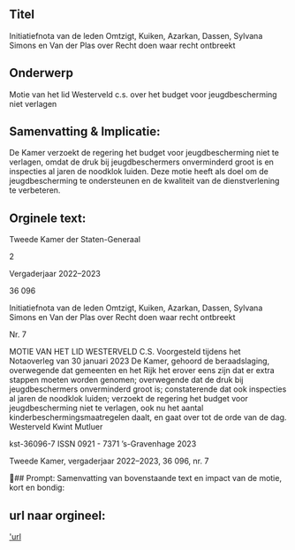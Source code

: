 ## Titel
Initiatiefnota van de leden Omtzigt, Kuiken, Azarkan, Dassen, Sylvana Simons en Van der Plas over Recht doen waar recht ontbreekt
## Onderwerp
Motie van het lid Westerveld c.s. over het budget voor jeugdbescherming niet verlagen 
## Samenvatting & Implicatie:

De Kamer verzoekt de regering het budget voor jeugdbescherming niet te verlagen, omdat de druk bij jeugdbeschermers onverminderd groot is en inspecties al jaren de noodklok luiden. Deze motie heeft als doel om de jeugdbescherming te ondersteunen en de kwaliteit van de dienstverlening te verbeteren.
## Orginele text:


Tweede Kamer der Staten-Generaal

2

Vergaderjaar 2022–2023

36 096

Initiatiefnota van de leden Omtzigt, Kuiken,
Azarkan, Dassen, Sylvana Simons en Van der
Plas over Recht doen waar recht ontbreekt

Nr. 7

MOTIE VAN HET LID WESTERVELD C.S.
Voorgesteld tijdens het Notaoverleg van 30 januari 2023
De Kamer,
gehoord de beraadslaging,
overwegende dat gemeenten en het Rijk het erover eens zijn dat er extra
stappen moeten worden genomen;
overwegende dat de druk bij jeugdbeschermers onverminderd groot is;
constaterende dat ook inspecties al jaren de noodklok luiden;
verzoekt de regering het budget voor jeugdbescherming niet te verlagen,
ook nu het aantal kinderbeschermingsmaatregelen daalt,
en gaat over tot de orde van de dag.
Westerveld
Kwint
Mutluer

kst-36096-7
ISSN 0921 - 7371
’s-Gravenhage 2023

Tweede Kamer, vergaderjaar 2022–2023, 36 096, nr. 7

## Prompt:
Samenvatting van bovenstaande text en impact van de motie, kort en bondig:

## url naar orgineel:
['url](https://gegevensmagazijn.tweedekamer.nl/OData/v4/2.0/Document(aecce597-3c09-4eb0-9c5a-9a1cf1203db5)/resource)
